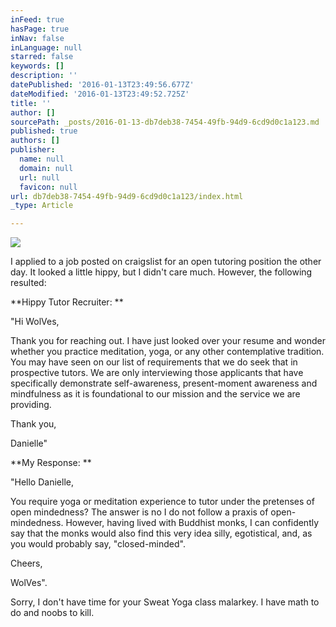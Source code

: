 ```yaml
---
inFeed: true
hasPage: true
inNav: false
inLanguage: null
starred: false
keywords: []
description: ''
datePublished: '2016-01-13T23:49:56.677Z'
dateModified: '2016-01-13T23:49:52.725Z'
title: ''
author: []
sourcePath: _posts/2016-01-13-db7deb38-7454-49fb-94d9-6cd9d0c1a123.md
published: true
authors: []
publisher:
  name: null
  domain: null
  url: null
  favicon: null
url: db7deb38-7454-49fb-94d9-6cd9d0c1a123/index.html
_type: Article

---
```

![](https://the-grid-user-content.s3-us-west-2.amazonaws.com/35c37d47-0405-421a-9325-b4cb354c3469.jpg)

I applied to a job posted on craigslist for an open tutoring position the other day. It looked a little hippy, but I didn't care much. However, the following resulted:

**Hippy Tutor Recruiter: **

"Hi WolVes,

Thank you for reaching out. I have just looked over your resume and wonder whether you practice meditation, yoga, or any other contemplative tradition. You may have seen on our list of requirements that we do seek that in prospective tutors. We are only interviewing those applicants that have specifically demonstrate self-awareness, present-moment awareness and mindfulness as it is foundational to our mission and the service we are providing. 

Thank you,

Danielle"

**My Response: **

"Hello Danielle, 

You require yoga or meditation experience to tutor under the pretenses of open mindedness? The answer is no I do not follow a praxis of open-mindedness. However, having lived with Buddhist monks, I can confidently say that the monks would also find this very idea silly, egotistical, and, as you would probably say, "closed-minded".

Cheers,

WolVes". 

Sorry, I don't have time for your Sweat Yoga class malarkey. I have math to do and noobs to kill.